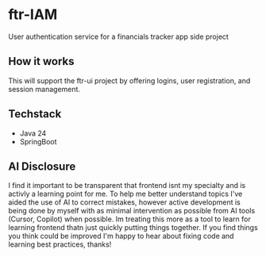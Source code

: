 # ftr-IAM
 User authentication service for a financials tracker app side project

## How it works

This will support the ftr-ui project by offering logins, user registration, and session management.

## Techstack

- Java 24
- SpringBoot

## AI Disclosure

I find it important to be transparent that frontend isnt my specialty and is activly a learning point for me. To help me better understand topics I've aided the use of AI to correct mistakes, however active development is being done by myself with as minimal intervention as possible from AI tools (Cursor, Copilot) when possible. Im treating this more as a tool to learn for learning frontend thatn just quickly putting things together. If you find things you think could be improved I'm happy to hear about fixing code and learning best practices, thanks!
